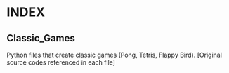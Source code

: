 # INDEX

## Classic_Games
Python files that create classic games (Pong, Tetris, Flappy Bird). [Original source codes referenced in each file]
